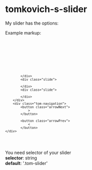 # tomkovich-s-slider

My slider has the options:

Example markup:
<code>
<div class="slider tom-slider">
		<div class="slides">
			<div class="slide">
				
			</div>
			<div class="slide">
				
			</div>
			<div class="slide">
				
			</div>
		</div>
		<div class="tom-navigation">
			<button class="arrowNext">
				>
			</button>

			<button class="arrowPrev">
				<
			</button>
	</div>
</div>
</code>

You need selector of your slider </br>
<strong>selector</strong>: string </br>
<strong>default</strong>: '.tom-slider' </br>

